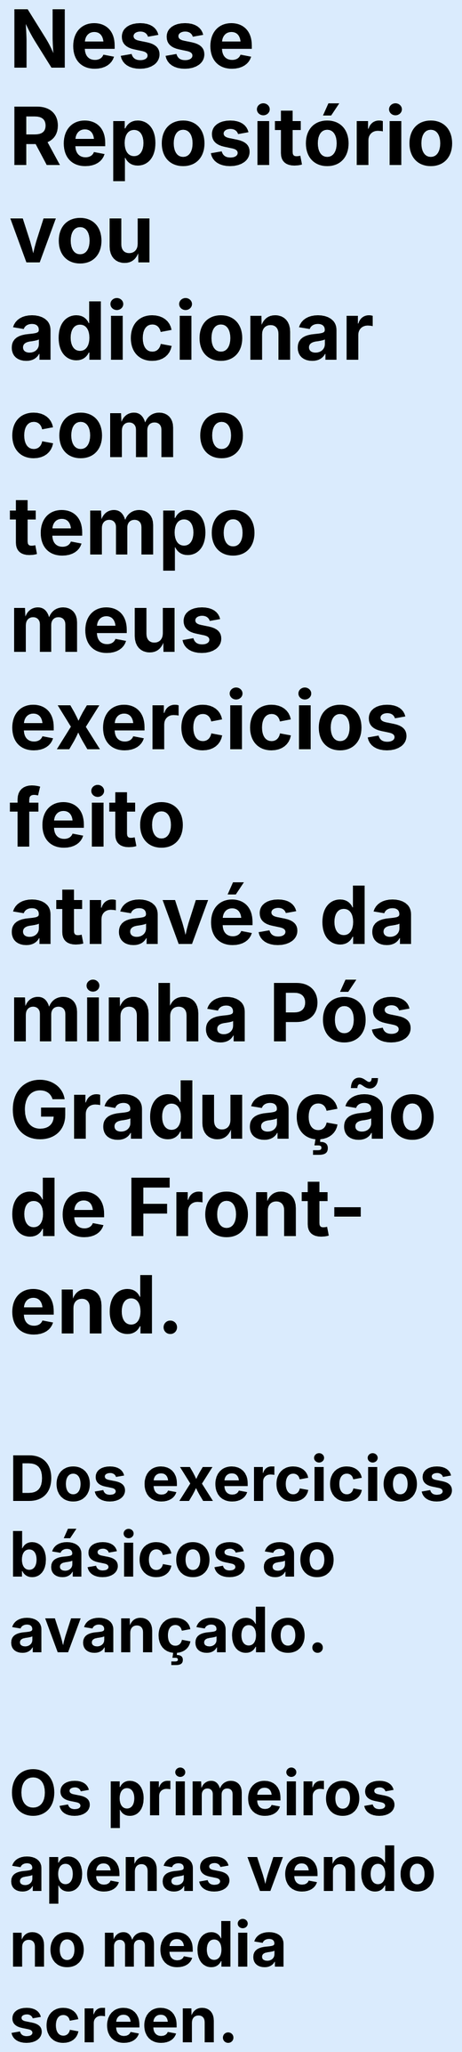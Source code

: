 <style>
    body{
        background-color: #007bff23;
        color: black;
        font-size:10vw;
    }

    ul{
        columns: 2; 
        border: 3px dotted black; 
        margin: 10px;
        background-color: #7fffd47a;
        padding: 10px;
        list-style-position: inside;
    }
</style>

## Nesse Repositório vou adicionar com o tempo meus exercicios feito através da minha Pós Graduação de Front-end.

### Dos exercicios básicos ao avançado. 
### Os primeiros apenas vendo no media screen.

## Linguagens E Padroes Web:

* <a href="1. LinguagensEPadroesWeb/LinguagensEPadroesWeb/Tema1e2/index.html" target="_blank">Tema 1 e 2 - Lista/Formulário/Tabela/CSS</a>
* <a href="1. LinguagensEPadroesWeb/LinguagensEPadroesWeb/Tema2B4/destista.html" target="_blank">Tema 2 Bloco 4 - WebSite com CSS(consultório)</a>
* <a href="1. LinguagensEPadroesWeb/LinguagensEPadroesWeb/Tema3/Bloco3/index.html" target="_blank">Tema 3 Bloco 3 - Texto em JavaScript</a>
* <a href="1. LinguagensEPadroesWeb/LinguagensEPadroesWeb/Tema3/Bloco4/index.html" target="_blank">Tema 3 Bloco 4 - Formulário</a>
* <a href="1. LinguagensEPadroesWeb/LinguagensEPadroesWeb/Tema4/Bloco1e2/index.html" target="_blank">Tema 4 Bloco 1 e 2 - Páginas</a>
* <a href="1. LinguagensEPadroesWeb/LinguagensEPadroesWeb/Tema4/Bloco3/index.html" target="_blank">Tema 4 Bloco 3 - Bootstrap</a>


## Técnicas Avançadas de CSS e JS:

* <a href="3. TecnicasAvançadasCssEJS/TecnicasAvançadasCssEJS/Tema1/animação.html" target="_blank">Tema 1 - Animação</a>
* <a href="3. TecnicasAvançadasCssEJS/TecnicasAvançadasCssEJS/Tema1/detalist.html" target="_blank">Tema 1 - Detalist</a>
* <a href="3. TecnicasAvançadasCssEJS/TecnicasAvançadasCssEJS/Tema1/propriedades.html" target="_blank">Tema 1 - Propriedades</a>
* <a href="3. TecnicasAvançadasCssEJS/TecnicasAvançadasCssEJS/Tema2/flexbox.html" target="_blank">Tema 2 - Flexbox</a>
* <a href="3. TecnicasAvançadasCssEJS/TecnicasAvançadasCssEJS/Tema2/flex-basis.html" target="_blank">Tema 2 - Flex-basic</a>
* <a href="3. TecnicasAvançadasCssEJS/TecnicasAvançadasCssEJS/Tema2/flex-grow.html" target="_blank">Tema 2 - Flex-grow</a>
* <a href="3. TecnicasAvançadasCssEJS/TecnicasAvançadasCssEJS/Tema2/flex-shrink.html" target="_blank">Tema 2 - Flex-shrink</a>
* <a href="3. TecnicasAvançadasCssEJS/TecnicasAvançadasCssEJS/Tema3/async.html" target="_blank">Tema 3 - async - console</a>
* <a href="3. TecnicasAvançadasCssEJS/TecnicasAvançadasCssEJS/Tema3/classesIntl.html" target="_blank">Tema 3 - ClassesIntl - console</a>
* <a href="3. TecnicasAvançadasCssEJS/TecnicasAvançadasCssEJS/Tema3/interator.html" target="_blank">Tema 3 - Interator - console</a>
* <a href="3. TecnicasAvançadasCssEJS/TecnicasAvançadasCssEJS/Tema3/promises.html" target="_blank">Tema 3 - Promises - console</a>
* <a href="3. TecnicasAvançadasCssEJS/TecnicasAvançadasCssEJS/Tema4/propriedadesNodes.html" target="_blank">Tema 4 - Propriedades Nodes</a>


## Certificado de Conclusão:

* <a href="Certificado de Conclusão.pdf" target="_blank">download</a>